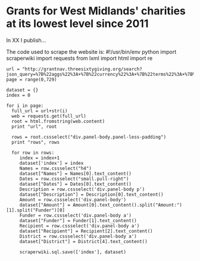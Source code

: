 # Grants for West Midlands' charities at its lowest level since 2011

In XX I publish...

The code used to scrape the website is:
    #!/usr/bin/env python
    import scraperwiki
    import requests
    from lxml import html
    import re

    url = "http://grantnav.threesixtygiving.org/search?json_query=%7B%22aggs%22%3A+%7B%22currency%22%3A+%7B%22terms%22%3A+%7B%22size%22%3A+3%2C+%22field%22%3A+%22currency%22%7D%7D%2C+%22recipientOrganization%22%3A+%7B%22terms%22%3A+%7B%22size%22%3A+3%2C+%22field%22%3A+%22recipientOrganization.id_and_name%22%7D%7D%2C+%22fundingOrganization%22%3A+%7B%22terms%22%3A+%7B%22size%22%3A+3%2C+%22field%22%3A+%22fundingOrganization.id_and_name%22%7D%7D%2C+%22recipientDistrictName%22%3A+%7B%22terms%22%3A+%7B%22size%22%3A+3%2C+%22field%22%3A+%22recipientDistrictName%22%7D%7D%2C+%22recipientRegionName%22%3A+%7B%22terms%22%3A+%7B%22size%22%3A+3%2C+%22field%22%3A+%22recipientRegionName%22%7D%7D%7D%2C+%22query%22%3A+%7B%22bool%22%3A+%7B%22must%22%3A+%7B%22query_string%22%3A+%7B%22query%22%3A+%22%2A%22%2C+%22default_field%22%3A+%22_all%22%7D%7D%2C+%22filter%22%3A+%5B%7B%22bool%22%3A+%7B%22should%22%3A+%5B%5D%7D%7D%2C+%7B%22bool%22%3A+%7B%22should%22%3A+%5B%5D%7D%7D%2C+%7B%22bool%22%3A+%7B%22must%22%3A+%7B%7D%2C+%22should%22%3A+%5B%5D%7D%7D%2C+%7B%22bool%22%3A+%7B%22must%22%3A+%7B%7D%2C+%22should%22%3A+%7B%22range%22%3A+%7B%22amountAwarded%22%3A+%7B%7D%7D%7D%7D%7D%2C+%7B%22bool%22%3A+%7B%22should%22%3A+%5B%7B%22range%22%3A+%7B%22awardDate%22%3A+%7B%22gte%22%3A+%222010%7C%7C%2Fy%22%2C+%22lte%22%3A+%222010%7C%7C%2Fy%22%2C+%22format%22%3A+%22year%22%7D%7D%7D%2C+%7B%22range%22%3A+%7B%22awardDate%22%3A+%7B%22gte%22%3A+%222011%7C%7C%2Fy%22%2C+%22lte%22%3A+%222011%7C%7C%2Fy%22%2C+%22format%22%3A+%22year%22%7D%7D%7D%2C+%7B%22range%22%3A+%7B%22awardDate%22%3A+%7B%22gte%22%3A+%222012%7C%7C%2Fy%22%2C+%22lte%22%3A+%222012%7C%7C%2Fy%22%2C+%22format%22%3A+%22year%22%7D%7D%7D%2C+%7B%22range%22%3A+%7B%22awardDate%22%3A+%7B%22gte%22%3A+%222013%7C%7C%2Fy%22%2C+%22lte%22%3A+%222013%7C%7C%2Fy%22%2C+%22format%22%3A+%22year%22%7D%7D%7D%2C+%7B%22range%22%3A+%7B%22awardDate%22%3A+%7B%22gte%22%3A+%222014%7C%7C%2Fy%22%2C+%22lte%22%3A+%222014%7C%7C%2Fy%22%2C+%22format%22%3A+%22year%22%7D%7D%7D%2C+%7B%22range%22%3A+%7B%22awardDate%22%3A+%7B%22gte%22%3A+%222015%7C%7C%2Fy%22%2C+%22lte%22%3A+%222015%7C%7C%2Fy%22%2C+%22format%22%3A+%22year%22%7D%7D%7D%2C+%7B%22range%22%3A+%7B%22awardDate%22%3A+%7B%22gte%22%3A+%222016%7C%7C%2Fy%22%2C+%22lte%22%3A+%222016%7C%7C%2Fy%22%2C+%22format%22%3A+%22year%22%7D%7D%7D%2C+%7B%22range%22%3A+%7B%22awardDate%22%3A+%7B%22gte%22%3A+%222017%7C%7C%2Fy%22%2C+%22lte%22%3A+%222017%7C%7C%2Fy%22%2C+%22format%22%3A+%22year%22%7D%7D%7D%2C+%7B%22range%22%3A+%7B%22awardDate%22%3A+%7B%22gte%22%3A+%222009%7C%7C%2Fy%22%2C+%22lte%22%3A+%222009%7C%7C%2Fy%22%2C+%22format%22%3A+%22year%22%7D%7D%7D%2C+%7B%22range%22%3A+%7B%22awardDate%22%3A+%7B%22gte%22%3A+%222008%7C%7C%2Fy%22%2C+%22lte%22%3A+%222008%7C%7C%2Fy%22%2C+%22format%22%3A+%22year%22%7D%7D%7D%5D%7D%7D%2C+%7B%22bool%22%3A+%7B%22should%22%3A+%5B%7B%22term%22%3A+%7B%22recipientRegionName%22%3A+%22West+Midlands%22%7D%7D%5D%7D%7D%2C+%7B%22bool%22%3A+%7B%22should%22%3A+%5B%5D%7D%7D%2C+%7B%22bool%22%3A+%7B%22should%22%3A+%5B%5D%7D%7D%5D%7D%7D%2C+%22sort%22%3A+%7B%22_score%22%3A+%7B%22order%22%3A+%22desc%22%7D%7D%2C+%22extra_context%22%3A+%7B%22amountAwardedFixed_facet_size%22%3A+3%2C+%22awardYear_facet_size%22%3A+50%7D%7D&page="
    page = range(0,729)

    dataset = {}
    index = 0

    for i in page:
      full_url = url+str(i)
      web = requests.get(full_url)
      root = html.fromstring(web.content)
      print "url", root

      rows = root.cssselect("div.panel-body.panel-less-padding")
      print "rows", rows
    
      for row in rows:
         index = index+1
         dataset['index'] = index
         Names = row.cssselect("h4")
         dataset["Names"] = Names[0].text_content()
         Dates = row.cssselect("small.pull-right")
         dataset["Dates"] = Dates[0].text_content()
         Description = row.cssselect('div.panel-body p')
         dataset["Description"] = Description[0].text_content()
         Amount = row.cssselect('div.panel-body')
         dataset["Amount"] = Amount[0].text_content().split("Amount:")[1].split("Funder")[0]
         Funder = row.cssselect('div.panel-body a')
         dataset["Funder"] = Funder[1].text_content()
         Recipient = row.cssselect('div.panel-body a')
         dataset["Recipient"] = Recipient[2].text_content()
         District = row.cssselect('div.panel-body a')
         dataset["District"] = District[4].text_content()

         scraperwiki.sql.save(['index'], dataset)

